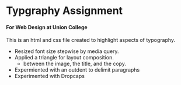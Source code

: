 Typgraphy Assignment
====================

#### For Web Design at Union College


This is an html and css file created to highlight aspects of typography. 

- Resized font size stepwise by media query.
- Applied a triangle for layout composition.
  - between the image, the title, and the copy.
- Expermiented with an outdent to delimit paragraphs
- Experimented with Dropcaps
